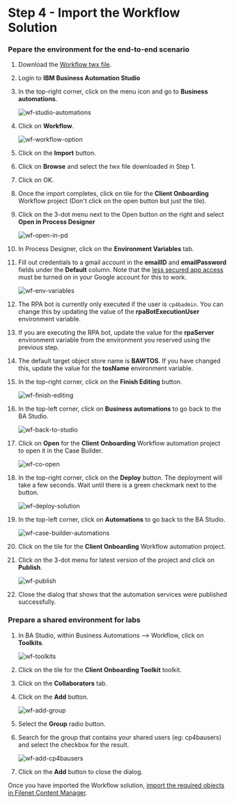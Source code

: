 # Step 4 - Import the Workflow Solution

### Pepare the environment for the end-to-end scenario

1. Download the [Workflow twx file](Solution%20Exports/Business%20Automation%20Workflow/Client_Onboarding.twx).

2. Login to **IBM Business Automation Studio**

3. In the top-right corner, click on the menu icon and go to **Business automations**.

   ![wf-studio-automations](images/wf-studio-automations.png)

4. Click on **Workflow**.

   ![wf-workflow-option](images/wf-workflow-option.png)

5. Click on the **Import** button.

6. Click on **Browse** and select the twx file downloaded in Step 1. 

7. Click on OK.

8. Once the import completes, click on tile for the **Client Onboarding** Workflow project (Don't click on the open button but just the tile).

9. Click on the 3-dot menu next to the Open button on the right and select **Open in Process Designer**

   ![wf-open-in-pd](images/wf-open-in-pd.png)

10. In Process Designer, click on the **Environment Variables** tab.

11. Fill out credentials to a gmail account in the **emailID** and **emailPassword** fields under the **Default** column. Note that the [less secured app access](https://support.google.com/accounts/answer/6010255?hl=en) must be turned on in your Google account for this to work. 

    ![wf-env-variables](images/wf-env-variables.png)

12. The RPA bot is currently only executed if the user is `cp4badmin`. You can change this by updating the value of the **rpaBotExecutionUser** environment variable.

13. If you are executing the RPA bot, update the value for the **rpaServer** environment variable from the environment you reserved using the previous step.

14. The default target object store name is **BAWTOS**. If you have changed this, update the value for the **tosName** environment variable.

15. In the top-right corner, click on the **Finish Editing** button.

    ![wf-finish-editing](images/wf-finish-editing.png)

16. In the top-left corner, click on **Business automations** to go back to the BA Studio.

    ![wf-back-to-studio](images/wf-back-to-studio.png)

17. Click on **Open** for the **Client Onboarding** Workflow automation project to open it in the Case Builder.

    ![wf-co-open](images/wf-co-open.png)

18. In the top-right corner, click on the **Deploy** button. The deployment will take a few seconds. Wait until there is a green checkmark next to the button.

    ![wf-deploy-solution](images/wf-deploy-solution.png)

19. In the top-left corner, click on **Automations** to go back to the BA Studio.

    ![wf-case-builder-automations](images/wf-case-builder-automations.png)

20. Click on the tile for the **Client Onboarding** Workflow automation project.

21. Click on the 3-dot menu for latest version of the project and click on **Publish**.

    ![wf-publish](images/wf-publish.png)

22. Close the dialog that shows that the automation services were published successfully.

### Prepare a shared environment for labs

1. In BA Studio, within Business Automations --> Workflow, click on **Toolkits**.

   ![wf-toolkits](images/wf-toolkits.png)

2. Click on the tile for the **Client Onboarding Toolkit** toolkit.

3. Click on the **Collaborators** tab.

4. Click on the **Add** button.

   ![wf-add-group](images/wf-add-group.png)

5. Select the **Group** radio button.

6. Search for the group that contains your shared users (eg: cp4bausers) and select the checkbox for the result.

   ![wf-add-cp4bausers](images/wf-add-cp4bausers.png)

7. Click on the **Add** button to close the dialog.

Once you have imported the Workflow solution, [import the required objects in Filenet Content Manager](Step%205%20-%20Content%20Manager.md).

